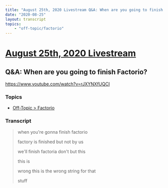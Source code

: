 ```yaml
---
title: "August 25th, 2020 Livestream Q&A: When are you going to finish Factorio?"
date: "2020-08-25"
layout: transcript
topics:
    - "off-topic/factorio"
---
```

# [August 25th, 2020 Livestream](../2020-08-25.md)
## Q&A: When are you going to finish Factorio?
https://www.youtube.com/watch?v=rJXYNXfUQCI

### Topics
* [Off-Topic > Factorio](../topics/off-topic/factorio.md)

### Transcript

> when you're gonna finish factorio
>
> factory is finished but not by us
>
> we'll finish factoria don't but this
>
> this is
>
> wrong this is the wrong string for that
>
> stuff
>
